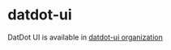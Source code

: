# datdot-ui

DatDot UI is available in [datdot-ui organization](https://github.com/playproject-ui/datdot-ui)

